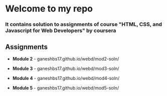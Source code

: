 # Welcome to my repo 

### It contains solution to assignments of course "HTML, CSS, and Javascript for Web Developers" by coursera

## Assignments

* **Module 2** - ganeshbs17.github.io/webd/mod2-soln/

* **Module 3** - ganeshbs17.github.io/webd/mod3-soln/

* **Module 4** - ganeshbs17.github.io/webd/mod4-soln/

* **Module 5** - ganeshbs17.github.io/webd/mod5-soln/






